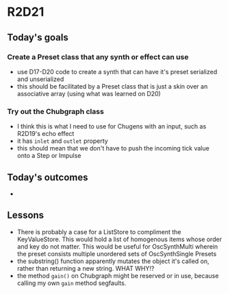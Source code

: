 # R2D21

## Today's goals

### Create a Preset class that any synth or effect can use
- use D17-D20 code to create a synth that can have it's preset serialized and unserialized
- this should be facilitated by a Preset class that is just a skin over an associative array (using what was learned on D20)

### Try out the Chubgraph class
- I think this is what I need to use for Chugens with an input, such as R2D19's echo effect
- it has `inlet` and `outlet` property
- this should mean that we don't have to push the incoming tick value onto a Step or Impulse


## Today's outcomes
- 

## Lessons
- There is probably a case for a ListStore to compliment the KeyValueStore. This would hold a list of homogenous items whose order and key do not matter. This would be useful for OscSynthMulti wherein the preset consists multiple unordered sets of OscSynthSingle Presets
- the substring() function apparently mutates the object it's called on, rather than returning a new string. WHAT WHY!?
- the method `gain()` on Chubgraph might be reserved or in use, because calling my own `gain` method segfaults. 